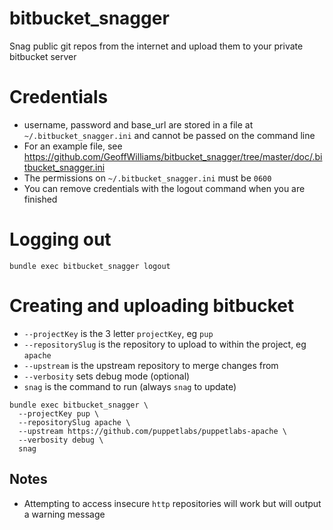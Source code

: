# bitbucket_snagger
Snag public git repos from the internet and upload them to your private bitbucket server

# Credentials
* username, password and base_url are stored in a file at `~/.bitbucket_snagger.ini` and cannot be passed on the command line
* For an example file, see https://github.com/GeoffWilliams/bitbucket_snagger/tree/master/doc/.bitbucket_snagger.ini
* The permissions on `~/.bitbucket_snagger.ini` must be `0600`
* You can remove credentials with the logout command when you are finished

# Logging out
```shell
bundle exec bitbucket_snagger logout
```

# Creating and uploading bitbucket

* `--projectKey` is the 3 letter `projectKey`, eg `pup`
* `--repositorySlug` is the repository to upload to within the project, eg `apache`
* `--upstream` is the upstream repository to merge changes from
* `--verbosity` sets debug mode (optional)
* `snag` is the command to run (always `snag` to update)


```shell
bundle exec bitbucket_snagger \
  --projectKey pup \
  --repositorySlug apache \
  --upstream https://github.com/puppetlabs/puppetlabs-apache \
  --verbosity debug \
  snag
```

## Notes
* Attempting to access insecure `http` repositories will work but will output a warning message
